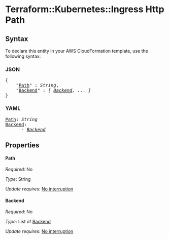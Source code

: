# Terraform::Kubernetes::Ingress Http Path

## Syntax

To declare this entity in your AWS CloudFormation template, use the following syntax:

### JSON

<pre>
{
    "<a href="#path" title="Path">Path</a>" : <i>String</i>,
    "<a href="#backend" title="Backend">Backend</a>" : <i>[ <a href="http-path-backend.md">Backend</a>, ... ]</i>
}
</pre>

### YAML

<pre>
<a href="#path" title="Path">Path</a>: <i>String</i>
<a href="#backend" title="Backend">Backend</a>: <i>
      - <a href="http-path-backend.md">Backend</a></i>
</pre>

## Properties

#### Path

_Required_: No

_Type_: String

_Update requires_: [No interruption](https://docs.aws.amazon.com/AWSCloudFormation/latest/UserGuide/using-cfn-updating-stacks-update-behaviors.html#update-no-interrupt)

#### Backend

_Required_: No

_Type_: List of <a href="http-path-backend.md">Backend</a>

_Update requires_: [No interruption](https://docs.aws.amazon.com/AWSCloudFormation/latest/UserGuide/using-cfn-updating-stacks-update-behaviors.html#update-no-interrupt)

